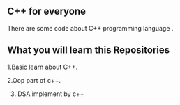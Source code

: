 
## C++ for everyone
There are some code about C++ programming language .


## What you will learn this Repositories

1.Basic learn about C++.

2.Oop part of c++.

3. DSA implement by c++ 
